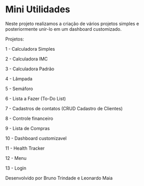 # Mini Utilidades

Neste projeto realizamos a criação de vários projetos simples e posteriormente unir-lo em um dashboard customizado.

Projetos:

1 - Calculadora Simples

2 - Calculadora IMC

3 - Calculadora Padrão

4 - Lâmpada

5 - Semáforo

6 - Lista a Fazer (To-Do List)

7 - Cadastros de contatos (CRUD Cadastro de Clientes)

8 - Controle financeiro

9 - Lista de Compras

10 - Dashboard customizavel

11 - Health Tracker

12 - Menu

13 - Login

Desenvolvido por Bruno Trindade e Leonardo Maia
